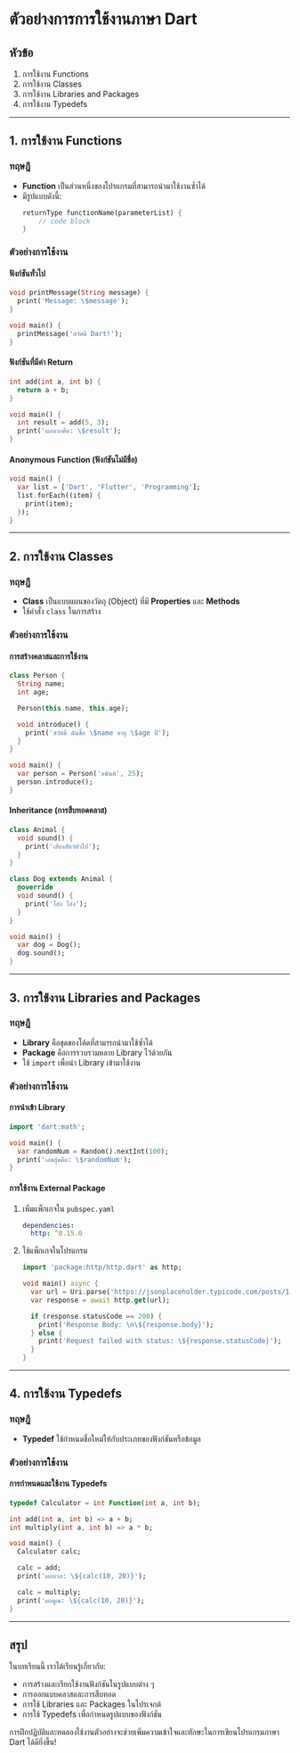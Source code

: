# ตัวอย่างการการใช้งานภาษา Dart

## หัวข้อ
1. การใช้งาน Functions
2. การใช้งาน Classes
3. การใช้งาน Libraries and Packages
4. การใช้งาน Typedefs

---

## 1. การใช้งาน Functions
### ทฤษฎี
- **Function** เป็นส่วนหนึ่งของโปรแกรมที่สามารถนำมาใช้งานซ้ำได้
- มีรูปแบบดังนี้:
  ```dart
  returnType functionName(parameterList) {
      // code block
  }
  ```

### ตัวอย่างการใช้งาน
#### ฟังก์ชันทั่วไป
```dart
void printMessage(String message) {
  print('Message: \$message');
}

void main() {
  printMessage('สวัสดี Dart!');
}
```

#### ฟังก์ชันที่มีค่า Return
```dart
int add(int a, int b) {
  return a + b;
}

void main() {
  int result = add(5, 3);
  print('ผลบวกคือ: \$result');
}
```

#### Anonymous Function (ฟังก์ชันไม่มีชื่อ)
```dart
void main() {
  var list = ['Dart', 'Flutter', 'Programming'];
  list.forEach((item) {
    print(item);
  });
}
```

---

## 2. การใช้งาน Classes
### ทฤษฎี
- **Class** เป็นแบบแผนของวัตถุ (Object) ที่มี **Properties** และ **Methods**
- ใช้คำสั่ง `class` ในการสร้าง

### ตัวอย่างการใช้งาน
#### การสร้างคลาสและการใช้งาน
```dart
class Person {
  String name;
  int age;

  Person(this.name, this.age);

  void introduce() {
    print('สวัสดี ฉันชื่อ \$name อายุ \$age ปี');
  }
}

void main() {
  var person = Person('อนันต์', 25);
  person.introduce();
}
```

#### Inheritance (การสืบทอดคลาส)
```dart
class Animal {
  void sound() {
    print('เสียงสัตว์ทั่วไป');
  }
}

class Dog extends Animal {
  @override
  void sound() {
    print('โฮ่ง โฮ่ง');
  }
}

void main() {
  var dog = Dog();
  dog.sound();
}
```

---

## 3. การใช้งาน Libraries and Packages
### ทฤษฎี
- **Library** คือชุดของโค้ดที่สามารถนำมาใช้ซ้ำได้
- **Package** คือการรวบรวมหลาย Library ไว้ด้วยกัน
- ใช้ `import` เพื่อนำ Library เข้ามาใช้งาน

### ตัวอย่างการใช้งาน
#### การนำเข้า Library
```dart
import 'dart:math';

void main() {
  var randomNum = Random().nextInt(100);
  print('เลขสุ่มคือ: \$randomNum');
}
```

#### การใช้งาน External Package
1. เพิ่มแพ็กเกจใน `pubspec.yaml`
   ```yaml
   dependencies:
     http: ^0.15.0
   ```

2. ใช้แพ็กเกจในโปรแกรม
   ```dart
   import 'package:http/http.dart' as http;

   void main() async {
     var url = Uri.parse('https://jsonplaceholder.typicode.com/posts/1');
     var response = await http.get(url);

     if (response.statusCode == 200) {
       print('Response Body: \n\${response.body}');
     } else {
       print('Request failed with status: \${response.statusCode}');
     }
   }
   ```

---

## 4. การใช้งาน Typedefs
### ทฤษฎี
- **Typedef** ใช้กำหนดชื่อใหม่ให้กับประเภทของฟังก์ชันหรือข้อมูล

### ตัวอย่างการใช้งาน
#### การกำหนดและใช้งาน Typedefs
```dart
typedef Calculator = int Function(int a, int b);

int add(int a, int b) => a + b;
int multiply(int a, int b) => a * b;

void main() {
  Calculator calc;

  calc = add;
  print('ผลบวก: \${calc(10, 20)}');

  calc = multiply;
  print('ผลคูณ: \${calc(10, 20)}');
}
```

---

## สรุป
ในบทเรียนนี้ เราได้เรียนรู้เกี่ยวกับ:
- การสร้างและเรียกใช้งานฟังก์ชันในรูปแบบต่าง ๆ
- การออกแบบคลาสและการสืบทอด
- การใช้ Libraries และ Packages ในโปรเจกต์
- การใช้ Typedefs เพื่อกำหนดรูปแบบของฟังก์ชัน

การฝึกปฏิบัติและทดลองใช้งานตัวอย่างจะช่วยเพิ่มความเข้าใจและทักษะในการเขียนโปรแกรมภาษา Dart ได้ดียิ่งขึ้น!

